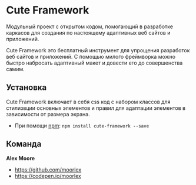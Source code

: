 # Cute Framework

Модульный проект с открытом кодом, помогающий в разработке каркасов для создания по настоящему адаптивных веб сайтов и приложений.

Cute Framework это бесплатный инструмент для упрощения разработок веб сайтов и приложений. С помощью милого фреймворка можно быстро набросать адаптивный макет и довести его до совершенства самим.


## Установка

Cute Framework включает в себя css код с набором классов для стилизвции основных элементов и правил для адаптации элементов в зависимости от размера экрана.

- При помощи [npm](https://www.npmjs.com/): `npm install cute-framework --save`


## Команда

**Alex Moore**
- https://github.com/moorlex
- https://codepen.io/moorlex
